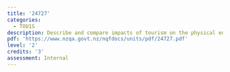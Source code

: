 ```yaml
---
title: '24727'
categories:
  - TOU1S
description: Describe and compare impacts of tourism on the physical environment
pdf: 'https://www.nzqa.govt.nz/nqfdocs/units/pdf/24727.pdf'
level: '2'
credits: '3'
assessment: Internal
---
```


